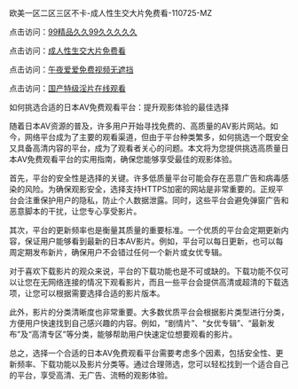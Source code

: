 欧美一区二区三区不卡-成人性生交大片免费看-110725-MZ  

点击访问：<a href="https://heiliaoow5kzm.pages.dev">99精品久久99久久久久久</a>  

点击访问：<a href="https://heiliaoxwd5i8.pages.dev">成人性生交大片免费看</a>  

点击访问：<a href="https://heiliaoll4qsx.pages.dev">午夜爱爱免费视频无遮挡</a>  

点击访问：<a href="https://heiliaowt0d7p.pages.dev">国产特级淫片在线观看</a>  

如何挑选合适的日本AV免费观看平台：提升观影体验的最佳选择  

随着日本AV资源的普及，许多用户开始寻找免费的、高质量的AV影片网站。如今，网络平台成为了主要的观看渠道，但由于平台种类繁多，如何挑选一个既安全又具备高清内容的平台，成为了观看者关心的问题。本文将为您提供挑选高质量日本AV免费观看平台的实用指南，确保您能够享受最佳的观影体验。

首先，平台的安全性是选择的关键。许多低质量平台可能会存在恶意广告和病毒感染的风险。为确保观影安全，选择支持HTTPS加密的网站是非常重要的。正规平台会注重保护用户的隐私，防止个人数据泄露。同时，这些平台会避免弹窗广告和恶意脚本的干扰，让您专心享受影片。

其次，平台的更新频率也是衡量其质量的重要标准。一个优质的平台会定期更新内容，保证用户能够看到最新的日本AV影片。例如，平台可以每日更新，也可以每周定期发布新片，确保用户不会错过任何一个新片或女优专辑。

对于喜欢下载影片的观众来说，平台的下载功能也是不可或缺的。下载功能不仅可以让您在无网络连接的情况下观看影片，而且一些平台会提供高清或超清的下载选项，让您可以根据需要选择合适的影片版本。

此外，影片的分类清晰度也非常重要。大多数优质平台会根据影片类型进行分类，方便用户快速找到自己感兴趣的内容。例如，“剧情片”、“女优专辑”、“最新发布”及“高清专区”等分类，能够帮助用户快速定位想要观看的影片。

总之，选择一个合适的日本AV免费观看平台需要考虑多个因素，包括安全性、更新频率、下载功能以及影片分类等。通过合理筛选，您可以轻松找到一个适合自己的平台，享受高清、无广告、流畅的观影体验。

<span style="display:none;">[Canonical link](https://github.com/gmz20250711/rbriben13 )</span>
